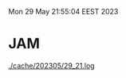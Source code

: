 Mon 29 May 21:55:04 EEST 2023
# JAM
<a href='./cache/202305/29_21.log'>./cache/202305/29_21.log</a>
